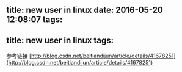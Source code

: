 title: new user in linux
date: 2016-05-20 12:08:07
tags:
---
title: new user in linux
tags:
---

参考链接
[http://blog.csdn.net/beitiandijun/article/details/41678251](http://blog.csdn.net/beitiandijun/article/details/41678251)

